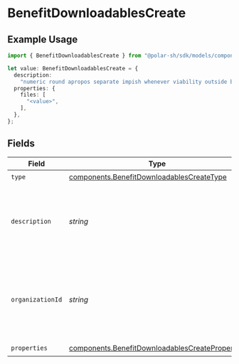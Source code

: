 # BenefitDownloadablesCreate

## Example Usage

```typescript
import { BenefitDownloadablesCreate } from "@polar-sh/sdk/models/components";

let value: BenefitDownloadablesCreate = {
  description:
    "numeric round apropos separate impish whenever viability outside blissfully",
  properties: {
    files: [
      "<value>",
    ],
  },
};
```

## Fields

| Field                                                                                                              | Type                                                                                                               | Required                                                                                                           | Description                                                                                                        |
| ------------------------------------------------------------------------------------------------------------------ | ------------------------------------------------------------------------------------------------------------------ | ------------------------------------------------------------------------------------------------------------------ | ------------------------------------------------------------------------------------------------------------------ |
| `type`                                                                                                             | [components.BenefitDownloadablesCreateType](../../models/components/benefitdownloadablescreatetype.md)             | :heavy_check_mark:                                                                                                 | N/A                                                                                                                |
| `description`                                                                                                      | *string*                                                                                                           | :heavy_check_mark:                                                                                                 | The description of the benefit. Will be displayed on products having this benefit.                                 |
| `organizationId`                                                                                                   | *string*                                                                                                           | :heavy_minus_sign:                                                                                                 | The ID of the organization owning the benefit. **Required unless you use an organization token.**                  |
| `properties`                                                                                                       | [components.BenefitDownloadablesCreateProperties](../../models/components/benefitdownloadablescreateproperties.md) | :heavy_check_mark:                                                                                                 | N/A                                                                                                                |